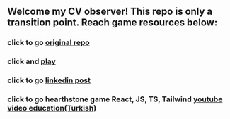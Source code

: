 ## Welcome my CV observer! This repo is only a transition point. Reach game resources below:

### click to go [original repo](https://github.com/EnginKARATAS/hearthstone-clone-game)

### click and [play](https://hearthstone-clone-game.vercel.app/)

### click to go [linkedin post](https://www.linkedin.com/feed/update/urn:li:activity:7262299165567696896/)

### click to go hearthstone game React, JS, TS, Tailwind [youtube video education(Turkish)]([https://www.linkedin.com/feed/update/urn:li:activity:7262299165567696896/](https://www.youtube.com/watch?v=12qs_s56sd4&list=PL2-v8trxz86ABAiUjyR3rjL8f1ZnLyflb)) 

